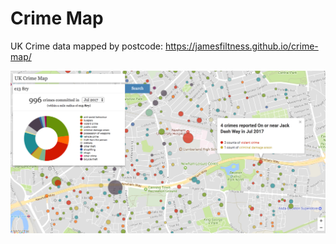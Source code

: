 # Crime Map

UK Crime data mapped by postcode: https://jamesfiltness.github.io/crime-map/

![Crime Map](/screengrab.png)
